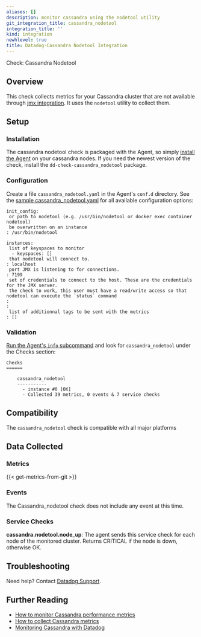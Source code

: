 ```yaml
---
aliases: []
description: monitor cassandra using the nodetool utility
git_integration_title: cassandra_nodetool
integration_title: ''
kind: integration
newhlevel: true
title: Datadog-Cassandra Nodetool Integration
---
```


 Check: Cassandra Nodetool

## Overview

This check collects metrics for your Cassandra cluster that are not available through [jmx integration](https://github.com/DataDog/integrations-core/tree/master/cassandra).
It uses the `nodetool` utility to collect them.

## Setup
### Installation

The cassandra nodetool check is packaged with the Agent, so simply [install the Agent](https://app.datadoghq.com/account/settings#agent) on your cassandra nodes.
If you need the newest version of the check, install the `dd-check-cassandra_nodetool` package.

### Configuration

Create a file `cassandra_nodetool.yaml` in the Agent's `conf.d` directory. See the [sample cassandra_nodetool.yaml](https://github.com/DataDog/integrations-core/blob/master/cassandra_nodetool/conf.yaml.example) for all available configuration options:

```
init_config:
 or path to nodetool (e.g. /usr/bin/nodetool or docker exec container nodetool)
 be overwritten on an instance
: /usr/bin/nodetool

instances:
 list of keyspaces to monitor
  - keyspaces: []
 that nodetool will connect to.
: localhost
 port JMX is listening to for connections.
: 7199
 set of credentials to connect to the host. These are the credentials for the JMX server.
 the check to work, this user must have a read/write access so that nodetool can execute the `status` command
:
:
 list of additionnal tags to be sent with the metrics
: []
```

### Validation

[Run the Agent's `info` subcommand](https://help.datadoghq.com/hc/en-us/articles/203764635-Agent-Status-and-Information) and look for `cassandra_nodetool` under the Checks section:

    Checks
    ======

        cassandra_nodetool
        -----------
          - instance #0 [OK]
          - Collected 39 metrics, 0 events & 7 service checks

## Compatibility

The `cassandra_nodetool` check is compatible with all major platforms

## Data Collected
### Metrics
{{< get-metrics-from-git >}}

### Events
The Cassandra_nodetool check does not include any event at this time.

### Service Checks

**cassandra.nodetool.node_up**:
The agent sends this service check for each node of the monitored cluster. Returns CRITICAL if the node is down, otherwise OK.

## Troubleshooting
Need help? Contact [Datadog Support](http://docs.datadoghq.com/help/).

## Further Reading

* [How to monitor Cassandra performance metrics](https://www.datadoghq.com/blog/how-to-monitor-cassandra-performance-metrics/)
* [How to collect Cassandra metrics](https://www.datadoghq.com/blog/how-to-collect-cassandra-metrics/)
* [Monitoring Cassandra with Datadog](https://www.datadoghq.com/blog/monitoring-cassandra-with-datadog/)